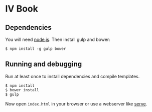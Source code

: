 # IV Book

## Dependencies

You will need [node.js](http://nodejs.org/). Then install gulp and bower:
```
$ npm install -g gulp bower
```

## Running and debugging

Run at least once to install dependencies and compile templates.
```
$ npm install
$ bower install
$ gulp
```

Now open `index.html` in your browser or use a webserver like [serve](https://github.com/visionmedia/serve).
